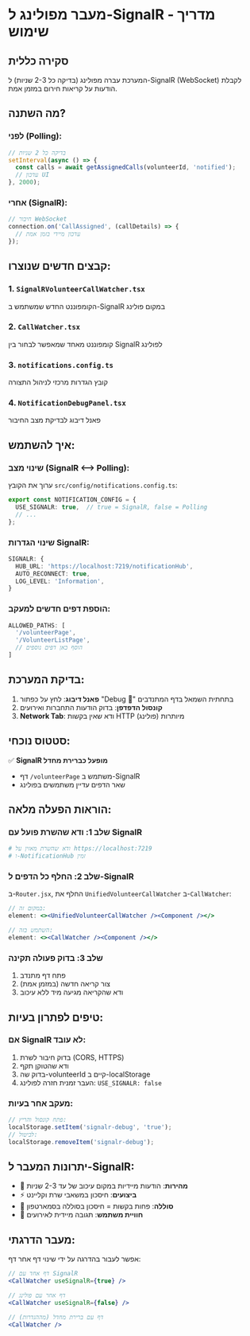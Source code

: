 # מעבר מפולינג ל-SignalR - מדריך שימוש

## סקירה כללית

המערכת עברה מפולינג (בדיקה כל 2-3 שניות) ל-SignalR (WebSocket) לקבלת הודעות על קריאות חירום במזמן אמת.

## מה השתנה?

### לפני (Polling):
```javascript
// בדיקה כל 2 שניות
setInterval(async () => {
  const calls = await getAssignedCalls(volunteerId, 'notified');
  // עדכון UI
}, 2000);
```

### אחרי (SignalR):
```javascript
// חיבור WebSocket
connection.on('CallAssigned', (callDetails) => {
  // עדכון מיידי בזמן אמת
});
```

## קבצים חדשים שנוצרו:

### 1. `SignalRVolunteerCallWatcher.tsx`
הקומפוננט החדש שמשתמש ב-SignalR במקום פולינג

### 2. `CallWatcher.tsx`
קומפוננט מאחד שמאפשר לבחור בין SignalR לפולינג

### 3. `notifications.config.ts`
קובץ הגדרות מרכזי לניהול התצורה

### 4. `NotificationDebugPanel.tsx`
פאנל דיבוג לבדיקת מצב החיבור

## איך להשתמש:

### שינוי מצב (SignalR ⟷ Polling):
ערוך את הקובץ `src/config/notifications.config.ts`:

```typescript
export const NOTIFICATION_CONFIG = {
  USE_SIGNALR: true,  // true = SignalR, false = Polling
  // ...
};
```

### שינוי הגדרות SignalR:
```typescript
SIGNALR: {
  HUB_URL: 'https://localhost:7219/notificationHub',
  AUTO_RECONNECT: true,
  LOG_LEVEL: 'Information',
}
```

### הוספת דפים חדשים למעקב:
```typescript
ALLOWED_PATHS: [
  '/volunteerPage',
  '/VolunteerListPage',
  // הוסף כאן דפים נוספים
]
```

## בדיקת המערכת:

1. **פאנל דיבוג**: לחץ על כפתור "Debug 🔧" בתחתית השמאל בדף המתנדבים
2. **קונסול הדפדפן**: בדוק הודעות התחברות ואירועים
3. **Network Tab**: ודא שאין בקשות HTTP מיותרות (פולינג)

## סטטוס נוכחי:

✅ **SignalR מופעל כברירת מחדל**
- דף `/volunteerPage` משתמש ב-SignalR
- שאר הדפים עדיין משתמשים בפולינג

## הוראות הפעלה מלאה:

### שלב 1: ודא שהשרת פועל עם SignalR
```bash
# ודא שהשרת מאזין על https://localhost:7219
# ו-NotificationHub זמין
```

### שלב 2: החלף כל הדפים ל-SignalR
ב-`Router.jsx`, החלף את `UnifiedVolunteerCallWatcher` ב-`CallWatcher`:

```jsx
// במקום זה:
element: <><UnifiedVolunteerCallWatcher /><Component /></>

// השתמש בזה:
element: <><CallWatcher /><Component /></>
```

### שלב 3: בדוק פעולה תקינה
1. פתח דף מתנדב
2. צור קריאה חדשה (במזמן אמת)
3. ודא שהקריאה מגיעה מיד ללא עיכוב

## טיפים לפתרון בעיות:

### אם SignalR לא עובד:
1. בדוק חיבור לשרת (CORS, HTTPS)
2. ודא שהטוקן תקף
3. בדוק שה-volunteerId קיים ב-localStorage
4. העבר זמנית חזרה לפולינג: `USE_SIGNALR: false`

### מעקב אחר בעיות:
```javascript
// פתח קונסול והריץ:
localStorage.setItem('signalr-debug', 'true');
// לביטול:
localStorage.removeItem('signalr-debug');
```

## יתרונות המעבר ל-SignalR:

- 🚀 **מהירות**: הודעות מיידיות במקום עיכוב של עד 2-3 שניות
- ⚡ **ביצועים**: חיסכון במשאבי שרת וקליינט
- 🔋 **סוללה**: פחות בקשות = חיסכון בסוללה בסמארטפון
- 📱 **חוויית משתמש**: תגובה מיידית לאירועים

## מעבר הדרגתי:

אפשר לעבור בהדרגה על ידי שינוי דף אחר דף:

```jsx
// דף אחד עם SignalR
<CallWatcher useSignalR={true} />

// דף אחר עם פולינג
<CallWatcher useSignalR={false} />

// דף עם ברירת מחדל (מההגדרות)
<CallWatcher />
```
